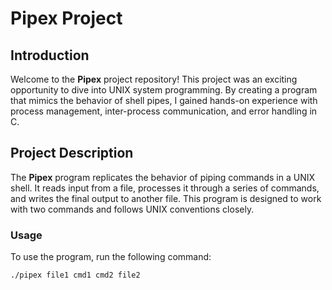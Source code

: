 # Pipex Project

## Introduction

Welcome to the **Pipex** project repository! This project was an exciting opportunity to dive into UNIX system programming.
By creating a program that mimics the behavior of shell pipes, I gained hands-on experience with process management, inter-process communication, and error handling in C.

## Project Description

The **Pipex** program replicates the behavior of piping commands in a UNIX shell. It reads input from a file,
processes it through a series of commands, and writes the final output to another file. This program is designed to work with two commands and follows UNIX conventions closely.

### Usage

To use the program, run the following command:

```bash
./pipex file1 cmd1 cmd2 file2
